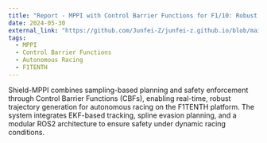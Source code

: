 ```yaml
---
title: "Report - MPPI with Control Barrier Functions for F1/10: Robust Safety Under Real-World Uncertainty"
date: 2024-05-30
external_link: "https://github.com/Junfei-Z/junfei-z.github.io/blob/main/static/uploads/Report__MPPI_with_Control_Barrier_Functions_for_F1_10__Robust_Safety_Under_Real_World_Uncertainty.pdf"
tags:
  - MPPI
  - Control Barrier Functions
  - Autonomous Racing
  - F1TENTH
---
```


Shield-MPPI combines sampling-based planning and safety enforcement through Control Barrier Functions (CBFs), enabling real-time, robust trajectory generation for autonomous racing on the F1TENTH platform. The system integrates EKF-based tracking, spline evasion planning, and a modular ROS2 architecture to ensure safety under dynamic racing conditions.

<!--more-->
